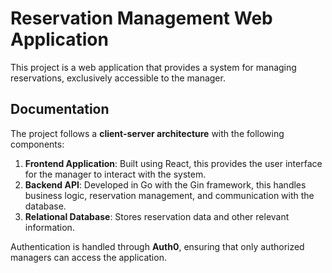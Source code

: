# Reservation Management Web Application

This project is a web application that provides a system for managing reservations, exclusively accessible to the manager.

## Documentation

The project follows a **client-server architecture** with the following components:

1. **Frontend Application**: Built using React, this provides the user interface for the manager to interact with the system.
2. **Backend API**: Developed in Go with the Gin framework, this handles business logic, reservation management, and communication with the database.
3. **Relational Database**: Stores reservation data and other relevant information.

Authentication is handled through **Auth0**, ensuring that only authorized managers can access the application.

